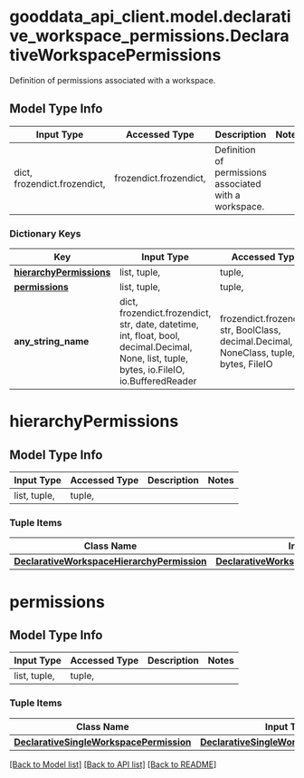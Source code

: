 # gooddata_api_client.model.declarative_workspace_permissions.DeclarativeWorkspacePermissions

Definition of permissions associated with a workspace.

## Model Type Info
Input Type | Accessed Type | Description | Notes
------------ | ------------- | ------------- | -------------
dict, frozendict.frozendict,  | frozendict.frozendict,  | Definition of permissions associated with a workspace. | 

### Dictionary Keys
Key | Input Type | Accessed Type | Description | Notes
------------ | ------------- | ------------- | ------------- | -------------
**[hierarchyPermissions](#hierarchyPermissions)** | list, tuple,  | tuple,  |  | [optional] 
**[permissions](#permissions)** | list, tuple,  | tuple,  |  | [optional] 
**any_string_name** | dict, frozendict.frozendict, str, date, datetime, int, float, bool, decimal.Decimal, None, list, tuple, bytes, io.FileIO, io.BufferedReader | frozendict.frozendict, str, BoolClass, decimal.Decimal, NoneClass, tuple, bytes, FileIO | any string name can be used but the value must be the correct type | [optional]

# hierarchyPermissions

## Model Type Info
Input Type | Accessed Type | Description | Notes
------------ | ------------- | ------------- | -------------
list, tuple,  | tuple,  |  | 

### Tuple Items
Class Name | Input Type | Accessed Type | Description | Notes
------------- | ------------- | ------------- | ------------- | -------------
[**DeclarativeWorkspaceHierarchyPermission**](DeclarativeWorkspaceHierarchyPermission.md) | [**DeclarativeWorkspaceHierarchyPermission**](DeclarativeWorkspaceHierarchyPermission.md) | [**DeclarativeWorkspaceHierarchyPermission**](DeclarativeWorkspaceHierarchyPermission.md) |  | 

# permissions

## Model Type Info
Input Type | Accessed Type | Description | Notes
------------ | ------------- | ------------- | -------------
list, tuple,  | tuple,  |  | 

### Tuple Items
Class Name | Input Type | Accessed Type | Description | Notes
------------- | ------------- | ------------- | ------------- | -------------
[**DeclarativeSingleWorkspacePermission**](DeclarativeSingleWorkspacePermission.md) | [**DeclarativeSingleWorkspacePermission**](DeclarativeSingleWorkspacePermission.md) | [**DeclarativeSingleWorkspacePermission**](DeclarativeSingleWorkspacePermission.md) |  | 

[[Back to Model list]](../../README.md#documentation-for-models) [[Back to API list]](../../README.md#documentation-for-api-endpoints) [[Back to README]](../../README.md)

